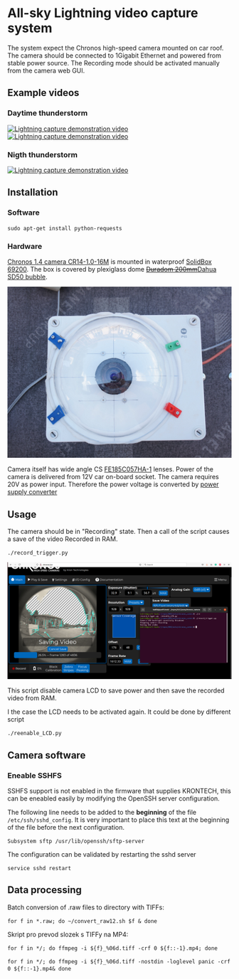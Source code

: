 # All-sky Lightning video capture system  

The system expect the Chronos high-speed camera mounted on car roof. The camera should be connected to 1Gigabit Ethernet and powered from stable power source.
The Recording mode should be activated manually from the camera web GUI.

## Example videos

### Daytime thunderstorm

[![Lightning capture demonstration video](https://img.youtube.com/vi/zzwEuAdUSWs/0.jpg)](https://youtu.be/zzwEuAdUSWs?t=18)
[![Lightning capture demonstration video](https://img.youtube.com/vi/TS5qrMavIaQ/0.jpg)](https://youtu.be/TS5qrMavIaQ?t=18)

### Nigth thunderstorm 

[![Lightning capture demonstration video](https://img.youtube.com/vi/mmvze8V5GRg/0.jpg)](https://youtu.be/mmvze8V5GRg?t=2)

## Installation

### Software

    sudo apt-get install python-requests


### Hardware

[Chronos 1.4 camera CR14-1.0-16M](https://www.krontech.ca/product/chronos-1-4-high-speed-camera) is mounted in waterproof [SolidBox 69200](https://www.elima.cz/obchod/68200-krabice-solidbox-ip65-270x220x126mm-plne-viko-hladke-boky-famatel-p-34205.html). The box is covered by plexiglass dome ~~[Duradom 200mm](https://www.amazon.com/CATLAB-Acrylic-Flange-Plastic-Hemisphere/dp/B07DNVWRHP)~~[Dahua SD50 bubble](https://www.asm.cz/cs/228337-dahua-bublina-kopule-plexi-pro-ptz-kamery-rady-sd50-napr-sd50230u).

![High-speed whole sky camera - Waterproof box with camera mount](doc/img/camera_mount.jpg)

Camera itself has wide angle CS [FE185C057HA-1](https://www.bhphotovideo.com/c/product/404281-REG/Fujinon_FE185C057HA1_FE185C057HA_1_2_3_1_8mm_F_1_4.html) lenses. Power of the camera is delivered from 12V car on-board socket. The camera requires 20V as power input. Therefore the power voltage is converted by [power supply converter](https://www.alza.cz/EN/auto/oem-power-supply-converter-for-laptops-12-30v-90w-d6269710.htm)

## Usage

The camera should be in "Recording" state. Then a call of the script causes a save of the video Recorded in  RAM.

    ./record_trigger.py


![Saving the video captured by Chronos high-speed camera](doc/img/saving_video.png)


This script disable camera LCD to save power and then save the recorded video from RAM.

I the case the LCD needs to be activated again. It could be done by different script

    ./reenable_LCD.py


## Camera software 



### Eneable SSHFS

SSHFS support is not enabled in the firmware that supplies KRONTECH, this can be eneabled easily by modifying the OpenSSH server configuration.

The following line needs to be added to the **beginning** of the file `/etc/ssh/sshd_config`. It is very important to place this text at the beginning of the file before the next configuration.

```
Subsystem sftp /usr/lib/openssh/sftp-server
```

The configuration can be validated by restarting the sshd server
```
service sshd restart
```



## Data processing 

Batch conversion of .raw files to directory with TIFFs:
```
for f in *.raw; do ~/convert_raw12.sh $f & done
```



Skript pro prevod slozek s TIFFy na MP4: 

```
for f in */; do ffmpeg -i ${f}_%06d.tiff -crf 0 ${f::-1}.mp4; done
```

```
for f in */; do ffmpeg -i ${f}_%06d.tiff -nostdin -loglevel panic -crf 0 ${f::-1}.mp4& done
```
